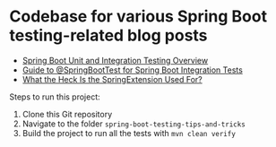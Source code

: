 # Codebase for various Spring Boot testing-related blog posts

- [Spring Boot Unit and Integration Testing Overview](https://rieckpil.de/spring-boot-unit-and-integration-testing-overview/)
- [Guide to @SpringBootTest for Spring Boot Integration Tests](https://rieckpil.de/guide-to-springboottest-for-spring-boot-integration-tests/)
- [What the Heck Is the SpringExtension Used For?](https://rieckpil.de/what-the-heck-is-the-springextension-used-for/)

Steps to run this project:

1. Clone this Git repository
2. Navigate to the folder `spring-boot-testing-tips-and-tricks`
3. Build the project to run all the tests with `mvn clean verify`

